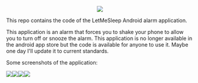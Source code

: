 <p align="center">
    <img
      src="https://github.com/tonedeaf/Let-Me-Sleep/blob/master/store/assets/banner.png"
    />
</p>

This repo contains the code of the LetMeSleep Android alarm application.

This application is an alarm that forces you to shake your phone to allow you to turn off or snooze the alarm.
This application is no longer available in the android app store but the code is available for anyone to use it. Maybe one day I'll update it to current standards.


Some screenshots of the application:

<div style="display: flex;">
	<img src="https://github.com/tonedeaf/Let-Me-Sleep/blob/master/store/assets/unnamed (2).png"/>
	<img src="https://github.com/tonedeaf/Let-Me-Sleep/blob/master/store/assets/unnamed (1).png"/>
	<img src="https://github.com/tonedeaf/Let-Me-Sleep/blob/master/store/assets/unnamed.jpg"/>
	<img src="https://github.com/tonedeaf/Let-Me-Sleep/blob/master/store/assets/unnamed.png"/>
</div>
